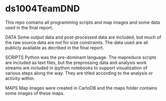 # ds1004TeamDND

This repo contains all programming scripts and map images and some data used in the final report.

DATA
Some output data and post-processed data are included, but much of the raw source data are not for size constraints. The data used are all publicly available as decribed in the final report.

SCRIPTS
Python was the pre-dominant language. The mapreduce scripts are included as text files, but the preprossing data and analysis work streams are included in ipython notebooks to support visualization of various steps along the way. They are titled according to the analysis or activity within.

MAPS
Map images were created in CartoDB and the maps folder contains some images of these maps.


